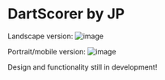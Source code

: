 # DartScorer by JP

Landscape version:
![image](https://github.com/pettrichjonah/dartscorer/assets/34741080/1a787305-9c79-40f3-9ef5-5ad7853238a3)

Portrait/mobile version:
![image](https://github.com/pettrichjonah/dartscorer/assets/34741080/fc4329d6-e3a4-4ab1-b12a-edb164d1b4f0)

Design and functionality still in development!

